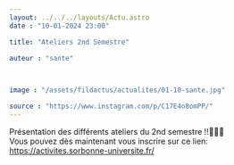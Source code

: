 ```yaml
---
layout: ../../../layouts/Actu.astro
date : "10-01-2024 23:00"

title: "Ateliers 2nd Semestre"

auteur : "sante"

 

image : "/assets/fildactus/actualites/01-10-sante.jpg"

source : "https://www.instagram.com/p/C17E4o8omPP/"
---
```



Présentation des différents ateliers du 2nd semestre !!📸🎨🎶  
Vous pouvez dès maintenant vous inscrire sur ce lien: https://activites.sorbonne-universite.fr/